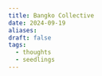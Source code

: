 ```yaml
---
title: Bangko Collective
date: 2024-09-19
aliases: 
draft: false
tags:
  - thoughts
  - seedlings
---
```

